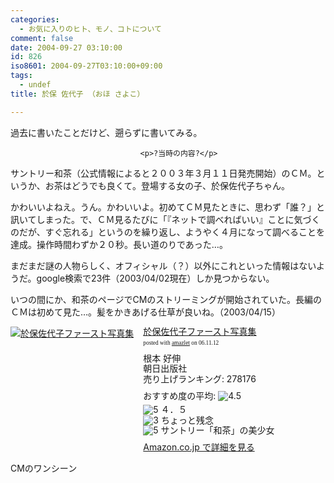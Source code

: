 ```yaml
---
categories:
  - お気に入りのヒト、モノ、コトについて
comment: false
date: 2004-09-27 03:10:00
id: 826
iso8601: 2004-09-27T03:10:00+09:00
tags:
  - undef
title: 於保 佐代子 （おほ さよこ）

---
```


<div class="entry-body">
                                 <p>過去に書いたことだけど、遡らずに書いてみる。</p>
                              
                                 <p>?当時の内容?</p>

<p>サントリー和茶（公式情報によると２００３年３月１１日発売開始）のＣＭ。というか、お茶はどうでも良くて。登場する女の子、於保佐代子ちゃん。</p>

<p>かわいいよねえ。うん。かわいいよ。初めてＣＭ見たときに、思わず「誰？」と訊いてしまった。で、ＣＭ見るたびに「『ネットで調べればいい』ことに気づくのだが、すぐ忘れる」というのを繰り返し、ようやく４月になって調べることを達成。操作時間わずか２０秒。長い道のりであった…。</p>

<p>まだまだ謎の人物らしく、オフィシャル（？）以外にこれといった情報はないようだ。google検索で23件（2003/04/02現在）しか見つからない。</p>

<p>いつの間にか、和茶のページでCMのストリーミングが開始されていた。長編のＣＭは初めて見た…。髪をかきあげる仕草が良いね。（2003/04/15）</p>

<div class="amazlet-box" style="margin-bottom:0px;"><div class="amazlet-image" style="float:left;"><a href="http://www.amazon.co.jp/exec/obidos/ASIN/4255002339/nqounet-22/ref=nosim/" name="amazletlink" id="amazletlink"><img src="http://images-jp.amazon.com/images/P/4255002339.09.MZZZZZZZ.jpg" alt="於保佐代子ファースト写真集" style="border: none;" /></a></div><div class="amazlet-info" style="float:left;margin-left:15px;line-height:120%"><div class="amazlet-name" style="margin-bottom:10px;line-height:120%"><a href="http://www.amazon.co.jp/exec/obidos/ASIN/4255002339/nqounet-22/ref=nosim/" name="amazletlink" id="amazletlink">於保佐代子ファースト写真集</a><div class="amazlet-powered-date" style="font-size:7pt;margin-top:5px;font-family:verdana;line-height:120%">posted with <a href="http://app.amazlet.com/amazlet/" title="於保佐代子ファースト写真集">amazlet</a> on 06.11.12</div></div><div class="amazlet-detail">根本 好伸 <br />朝日出版社 <br />売り上げランキング: 278176<br /></div><div class="amazlet-review" style="margin-top:10px; margin-bottom:10px"><div class="amazlet-review-average" style="margin-bottom:5px">おすすめ度の平均: <img src="http://images-jp.amazon.com/images/G/09/x-locale/common/customer-reviews/stars-4-5.gif" alt="4.5" /></div><img src="http://images-jp.amazon.com/images/G/09/x-locale/common/customer-reviews/stars-5-0.gif" alt="5" /> ４．５<br /><img src="http://images-jp.amazon.com/images/G/09/x-locale/common/customer-reviews/stars-3-0.gif" alt="3" /> ちょっと残念<br /><img src="http://images-jp.amazon.com/images/G/09/x-locale/common/customer-reviews/stars-5-0.gif" alt="5" /> サントリー「和茶」の美少女<br /></div><div class="amazlet-link" style="margin-top: 5px"><a href="http://www.amazon.co.jp/exec/obidos/ASIN/4255002339/nqounet-22/ref=nosim/" name="amazletlink" id="amazletlink">Amazon.co.jp で詳細を見る</a></div></div><div class="amazlet-footer" style="clear: left"></div></div>

<p>CMのワンシーン<br /></p>
                              </div>
    	